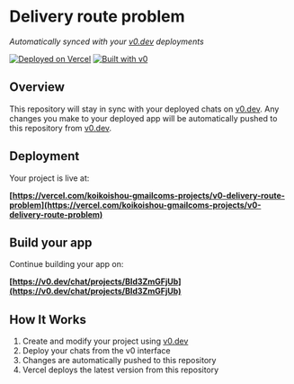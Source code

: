 # Delivery route problem

*Automatically synced with your [v0.dev](https://v0.dev) deployments*

[![Deployed on Vercel](https://img.shields.io/badge/Deployed%20on-Vercel-black?style=for-the-badge&logo=vercel)](https://vercel.com/koikoishou-gmailcoms-projects/v0-delivery-route-problem)
[![Built with v0](https://img.shields.io/badge/Built%20with-v0.dev-black?style=for-the-badge)](https://v0.dev/chat/projects/BId3ZmGFjUb)

## Overview

This repository will stay in sync with your deployed chats on [v0.dev](https://v0.dev).
Any changes you make to your deployed app will be automatically pushed to this repository from [v0.dev](https://v0.dev).

## Deployment

Your project is live at:

**[https://vercel.com/koikoishou-gmailcoms-projects/v0-delivery-route-problem](https://vercel.com/koikoishou-gmailcoms-projects/v0-delivery-route-problem)**

## Build your app

Continue building your app on:

**[https://v0.dev/chat/projects/BId3ZmGFjUb](https://v0.dev/chat/projects/BId3ZmGFjUb)**

## How It Works

1. Create and modify your project using [v0.dev](https://v0.dev)
2. Deploy your chats from the v0 interface
3. Changes are automatically pushed to this repository
4. Vercel deploys the latest version from this repository